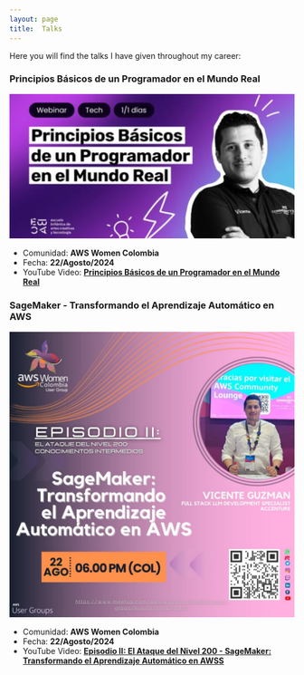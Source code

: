 ```yaml
---
layout: page
title:  Talks
---
```

Here you will find the talks I have given throughout my career:

### Principios Básicos de un Programador en el Mundo Real

 ![image](/assets/img/talks/ebac.png)

- Comunidad: **AWS Women Colombia**
- Fecha: **22/Agosto/2024**
- YouTube Video: **[Principios Básicos de un Programador en el Mundo Real](https://www.youtube.com/live/kA44zAFk23A?si=vZUGd5eONwFfbIkN)**


### SageMaker - Transformando el Aprendizaje Automático en AWS

 ![image](/assets/img/blog/post-headers/aws/sagemaker-portada.jpg)

- Comunidad: **AWS Women Colombia**
- Fecha: **22/Agosto/2024**
- YouTube Video: **[Episodio II: El Ataque del Nivel 200 - SageMaker: Transformando el Aprendizaje Automático en AWSS](https://www.youtube.com/watch?v=ojbVlWU7IqI)**